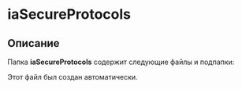 # iaSecureProtocols

## Описание
Папка **iaSecureProtocols** содержит следующие файлы и подпапки:

Этот файл был создан автоматически.
